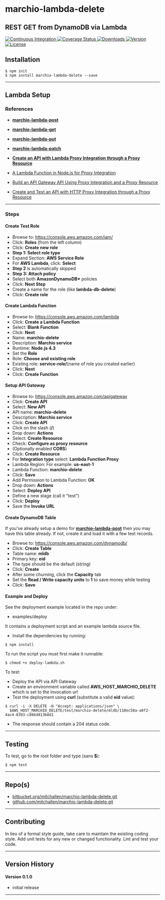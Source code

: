 marchio-lambda-delete
==
REST GET from DynamoDB via Lambda
--

<p align="left">
  <a href="https://travis-ci.org/mitchallen/marchio-lambda-delete">
    <img src="https://img.shields.io/travis/mitchallen/marchio-lambda-delete.svg?style=flat-square" alt="Continuous Integration">
  </a>
  <a href="https://codecov.io/gh/mitchallen/marchio-lambda-delete">
    <img src="https://codecov.io/gh/mitchallen/marchio-lambda-delete/branch/master/graph/badge.svg" alt="Coverage Status">
  </a>
  <a href="https://npmjs.org/package/marchio-lambda-delete">
    <img src="http://img.shields.io/npm/dt/marchio-lambda-delete.svg?style=flat-square" alt="Downloads">
  </a>
  <a href="https://npmjs.org/package/marchio-lambda-delete">
    <img src="http://img.shields.io/npm/v/marchio-lambda-delete.svg?style=flat-square" alt="Version">
  </a>
  <a href="https://npmjs.com/package/marchio-lambda-delete">
    <img src="https://img.shields.io/github/license/mitchallen/marchio-lambda-delete.svg" alt="License"></a>
  </a>
</p>

## Installation

    $ npm init
    $ npm install marchio-lambda-delete --save
  
* * *

## Lambda Setup

### References

* __[marchio-lambda-post](https://www.npmjs.com/package/marchio-lambda-post)__
* __[marchio-lambda-get](https://www.npmjs.com/package/marchio-lambda-get)__
* __[marchio-lambda-put](https://www.npmjs.com/package/marchio-lambda-put)__
* __[marchio-lambda-patch](https://www.npmjs.com/package/marchio-lambda-patch)__

* __[Create an API with Lambda Proxy Integration through a Proxy Resource](http://docs.aws.amazon.com/apigateway/latest/developerguide/api-gateway-create-api-as-simple-proxy-for-lambda.html)__
* [A Lambda Function in Node.js for Proxy Integration](http://docs.aws.amazon.com/apigateway/latest/developerguide/api-gateway-create-api-as-simple-proxy-for-lambda.html#api-gateway-proxy-integration-lambda-function-nodejs)
* [Build an API Gateway API Using Proxy Integration and a Proxy Resource](http://docs.aws.amazon.com/apigateway/latest/developerguide/api-gateway-create-api-as-simple-proxy.html)
* [Create and Test an API with HTTP Proxy Integration through a Proxy Resource](http://docs.aws.amazon.com/apigateway/latest/developerguide/api-gateway-create-api-as-simple-proxy-for-http.html)

* * *

### Steps

#### Create Test Role

* Browse to: https://console.aws.amazon.com/iam/
* Click: __Roles__ (from the left column)
* Click: __Create new role__
* __Step 1: Select role type__
 * Expand Section: __AWS Service Role__
 * For __AWS Lambda__, click: __Select__
* __Step 2__ is automatically skipped
* __Step 3: Attach policy__
 * Select both __AmazonDynamoDB*__ policies
* Click: __Next Step__
* Create a name for the role (like __lambda-db-delete__)
* Click: __Create role__

#### Create Lambda Function

* Browse to: https://console.aws.amazon.com/lambda
* Click: __Create a Lambda Function__
* Select: __Blank Function__
* Click: __Next__
* Name: __marchio-delete__
* Description: __Marchio service__
* Runtime: __Node.js 4.3__
* Set the __Role__
 * Role: __Choose and existing role__
 * Existing role: __service-role/__(name of role you created earlier)
* Click: __Next__
* Click: __Create Function__

#### Setup API Gateway

* Browse to: https://console.aws.amazon.com/apigateway
* Click: __Create API__
* Select: __New API__
* API name: __marchio-delete__
* Description: __Marchio service__
* Click: __Create API__
* Click on the slash (__/__)
* Drop down: __Actions__
* Select: __Create Resource__
* Check: __Configure as proxy resource__
* (Optionally enabled __CORS__)
* Click: __Create Resource__
* For __Integration type__ select: __Lambda Function Proxy__
* Lambda Region: For example: __us-east-1__
* Lambda Function: __marchio-delete__
* Click: __Save__
* Add Permission to Lambda Function: __OK__
* Drop down: __Actions__
* Select: __Deploy API__
* Define a new stage (call it "test")
* Click: __Deploy__
* Save the __Invoke URL__

#### Create DynamoDB Table

If you've already setup a demo for __[marchio-lambda-post](https://www.npmjs.com/package/marchio-lambda-post)__ then you may have this table already.  If not, create it and load it with a few test records.

* Browse to: https://console.aws.amazon.com/dynamodb/
* Click: __Create Table__
* Table name: __mldb__
* Primary key: __eid__
* The type should be the default (string)
* Click: __Create__
* After some churning, click the __Capacity__ tab
* Set the __Read / Write capacity units__ to __1__ to save money while testing
* Click: __Save__

#### Example and Deploy

See the deployment example located in the repo under:

* examples/deploy

It contains a deployment script and an example lambda source file.

* Install the dependencies by running:
```
$ npm install
```

To run the script you must first make it runnable:
```
$ chmod +x deploy-lambda.sh
```

To test:

* Deploy the API via API Gateway
* Create an environment variable called __AWS\_HOST\_MARCHIO\_DELETE__ which is set to the invocation url
* Test the deployment using __curl__ (substitute a valid __eid__ value):

```
$ curl -i -X DELETE -H "Accept: applications/json" \
  $AWS_HOST_MARCHIO_DELETE/test/marchio-delete/mldb/110ec58a-a0f2-4ac4-8393-c866d813b8d1
```
* The response should contain a 204 status code.

* * *

## Testing

To test, go to the root folder and type (sans __$__):

    $ npm test
   
* * *
 
## Repo(s)

* [bitbucket.org/mitchallen/marchio-lambda-delete.git](https://bitbucket.org/mitchallen/marchio-lambda-delete.git)
* [github.com/mitchallen/marchio-lambda-delete.git](https://github.com/mitchallen/marchio-lambda-delete.git)

* * *

## Contributing

In lieu of a formal style guide, take care to maintain the existing coding style.
Add unit tests for any new or changed functionality. Lint and test your code.

* * *

## Version History

#### Version 0.1.0 

* initial release

* * *
